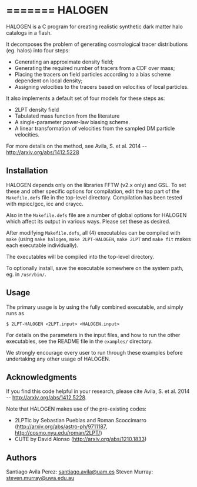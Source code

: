 =======
HALOGEN
=======

HALOGEN is a C program for creating realistic synthetic dark matter halo catalogs 
in a flash. 

It decomposes the problem of generating cosmological tracer distributions
(eg. halos) into four steps:
* Generating an approximate density field;
* Generating the required number of tracers from a CDF over mass;
* Placing the tracers on field particles according to a bias scheme dependent
on local density;
* Assigning velocities to the tracers based on velocities of local particles.

It also implements a default set of four models for these steps as:
* 2LPT density field
* Tabulated mass function from the literature
* A single-parameter power-law biasing scheme.
* A linear transformation of velocities from the sampled DM particle
velocities.

For more details on the method, see Avila, S. et
al. 2014 -- http://arxiv.org/abs/1412.5228

Installation
------------
HALOGEN depends only on the libraries FFTW (v2.x only) and GSL. To set these and 
other specific options for compilation, edit the top part of the ``Makefile.defs``
file in the top-level directory. Compilation has been tested with mpicc/gcc, 
icc and craycc.

Also in the ``Makefile.defs`` file are a number of global options for HALOGEN
which affect its output in various ways. Please set these as desired.

After modifying ``Makefile.defs``, all (4) executables can be compiled with
``make`` (using ``make halogen``, ``make 2LPT-HALOGEN``, ``make 2LPT`` and
``make fit`` makes each executable individually).

The executables will be compiled into the top-level directory.

To optionally install, save the executable somewhere on the system path, eg. 
in ``/usr/bin/``.


Usage
-----
The primary usage is by using the fully combined executable, and simply runs
as

    $ 2LPT-HALOGEN <2LPT.input> <HALOGEN.input>

For details on the parameters in the input files, and how to run the other 
executables, see the README file in the ``examples/`` directory.

We strongly encourage every user to run through these examples before
undertaking any other usage of HALOGEN.


Acknowledgments
---------------
If you find this code helpful in your research, please cite Avila, S. et
al. 2014 -- http://arxiv.org/abs/1412.5228.

Note that HALOGEN makes use of the pre-existing codes:
 - 2LPTic by Sebastian Pueblas and Roman Scoccimarro (http://arxiv.org/abs/astro-ph/9711187, http://cosmo.nyu.edu/roman/2LPT/)
 - CUTE  by David Alonso (http://arxiv.org/abs/1210.1833)

Authors
-------
Santiago Avila Perez: santiago.avila@uam.es
Steven Murray: steven.murray@uwa.edu.au 

